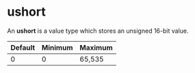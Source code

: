 # ushort

An **ushort** is a value type which stores an unsigned 16-bit value.

| Default |Minimum | Maximum |
| -- | -- | -- |
| 0 | 0 | 65,535 |
